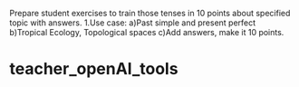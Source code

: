 Prepare student exercises to train those tenses in 10 points about specified topic with answers.
1.Use case:
a)Past simple and present perfect
b)Tropical Ecology, Topological spaces
c)Add answers, make it 10 points.
# teacher_openAI_tools
